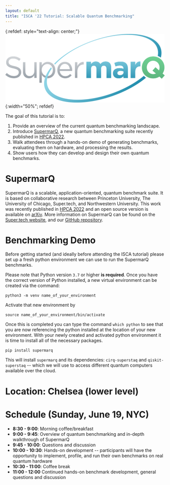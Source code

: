 ```yaml
---
layout: default
title: "ISCA '22 Tutorial: Scalable Quantum Benchmarking"
---
```


{:refdef: style="text-align: center;"}
![Logo](/static/SupermarQ_Logo.png){:width="50%"; refdef}

The goal of this tutorial is to:
1. Provide an overview of the current quantum benchmarking landscape.
2. Introduce [SupermarQ](https://arxiv.org/abs/2202.11045), a new quantum benchmarking suite recently published in [HPCA 2022](https://hpca-conf.org/2022/program/#session4c).
3. Walk attendees through a hands-on demo of generating benchmarks, evaluating them on hardware, and processing the results.
4. Show users how they can develop and design their own quantum benchmarks.

# SupermarQ
SupermarQ is a scalable, application-oriented, quantum benchmark suite. It is based on collaborative research between Princeton University, The University of Chicago, Super.tech, and Northwestern University. This work was recently published in [HPCA 2022](https://hpca-conf.org/2022/program/#session4c) and an open source version is available on [arXiv](https://arxiv.org/abs/2202.11045). More information on SupermarQ can be found on the [Super.tech website](https://www.super.tech/supermarq/), and our [GitHub repository](https://github.com/SupertechLabs/SupermarQ).

# Benchmarking Demo

Before getting started (and ideally before attending the ISCA tutorial) please set up a fresh python environment
we can use to run the SupermarQ benchmarks.

Please note that Python version `3.7` or higher **is required**. Once you have the correct version of Python installed,
a new virtual environment can be created via the command:

```
python3 -m venv name_of_your_environment
```

Activate that new environment by

```
source name_of_your_environment/bin/activate
```

Once this is completed you can type the command `which python` to see that you are now referencing the python installed at the location
of your new environment. With your newly created and activated python environment it is time to install all of the necessary packages.

```
pip install supermarq
```

This will install `supermarq` and its dependencies: `cirq-superstaq` and `qiskit-superstaq` -- which we will use to access different quantum computers available over the cloud.

# Location: Chelsea (lower level)

# Schedule (Sunday, June 19, NYC)

- **8:30 - 9:00**: Morning coffee/breakfast
- **9:00 - 9:45**: Overview of quantum benchmarking and in-depth walkthrough of SupermarQ
- **9:45 - 10:00**: Questions and discussion
- **10:00 - 10:30**: Hands-on development -- participants will have the opportunity to implement, profile, and run their own benchmarks on real quantum hardware
- **10:30 - 11:00**: Coffee break
- **11:00 - 12:00** Continued hands-on benchmark development, general questions and discussion
